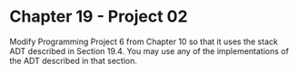 # Chapter 19 - Project 02

Modify Programming Project 6 from Chapter 10 so that it uses the stack ADT
described in Section 19.4.  You may use any of the implementations of the ADT
described in that section.
